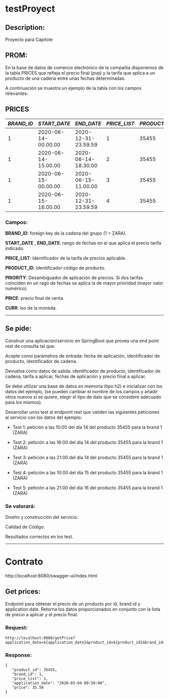 # testProyect

## Description: 
Proyecto para Capitole

## PROM:
En la base de datos de comercio electrónico de la compañía disponemos de la tabla PRICES que refleja el precio final (pvp) y la tarifa que aplica a un producto de una cadena entre unas fechas determinadas.

A continuación se muestra un ejemplo de la tabla con los campos relevantes:

 

**PRICES**
-------
| _BRAND_ID_ |     _START_DATE_            | _END_DATE_              | _PRICE_LIST_    | _PRODUCT_ID_ | _PRIORITY_   |    _PRICE_  | _CURR_ |
|------------|-----------------------------|-------------------------|-----------------|--------------|--------------|-------------|--------|
| 1          |       2020-06-14-00.00.00   | 2020-12-31-23.59.59     |    1            | 35455        |        0     |    35.50    |   EUR  |
| 1          |       2020-06-14-15.00.00   | 2020-06-14-18.30.00     |    2            | 35455        |        1     |    25.45    |   EUR  |
| 1          |       2020-06-15-00.00.00   | 2020-06-15-11.00.00     |    3            | 35455        |        1     |    30.50    |   EUR  |
| 1          |       2020-06-15-16.00.00   | 2020-12-31-23.59.59     |    4            | 35455        |        1     |    38.95    |   EUR  |

 

### Campos: 

**BRAND_ID**: foreign key de la cadena del grupo (1 = ZARA).

**START_DATE** , **END_DATE**: rango de fechas en el que aplica el precio tarifa indicado.

**PRICE_LIST**: Identificador de la tarifa de precios aplicable.

**PRODUCT_ID**: Identificador código de producto.

**PRIORITY**: Desambiguador de aplicación de precios. Si dos tarifas coinciden en un rago de fechas se aplica la de mayor prioridad (mayor valor numérico).

**PRICE**: precio final de venta.

**CURR**: iso de la moneda.

--- 

## Se pide:

Construir una aplicación/servicio en SpringBoot que provea una end point rest de consulta  tal que:
 
Acepte como parámetros de entrada: fecha de aplicación, identificador de producto, identificador de cadena.

Devuelva como datos de salida: identificador de producto, identificador de cadena, tarifa a aplicar, fechas de aplicación y precio final a aplicar.
 
Se debe utilizar una base de datos en memoria (tipo h2) e inicializar con los datos del ejemplo, (se pueden cambiar el nombre de los campos y añadir otros nuevos si se quiere, elegir el tipo de dato que se considere adecuado para los mismos).

              

Desarrollar unos test al endpoint rest que  validen las siguientes peticiones al servicio con los datos del ejemplo:
                                                                                       

- Test 1: petición a las 10:00 del día 14 del producto 35455   para la brand 1 (ZARA)

- Test 2: petición a las 16:00 del día 14 del producto 35455   para la brand 1 (ZARA)

- Test 3: petición a las 21:00 del día 14 del producto 35455   para la brand 1 (ZARA)

- Test 4: petición a las 10:00 del día 15 del producto 35455   para la brand 1 (ZARA)

- Test 5: petición a las 21:00 del día 16 del producto 35455   para la brand 1 (ZARA)

 

 

### Se valorará:

Diseño y construcción del servicio.

Calidad de Código.

Resultados correctos en los test.


----

# Contrato

http://localhost:8080/swagger-ui/index.html

## Get prices:

Endpoint para obtener el precio de un producto por id, brand id y application date. Retorna los datos proporcionados en conjunto con la lista de precio a aplicar y el precio final.

### Request:
 
  ```
 http://localhost:8080/getPrice?application_date=${application_date}&product_id=${product_id}&brand_id=${brand_id}
 ```

### Response:
 ```
{
    "product_id": 35455,
    "brand_id": 1,
    "price_list": 1,
    "application_date": "2020-03-04 00:50:00",
    "price": 35.50
}
 ```
